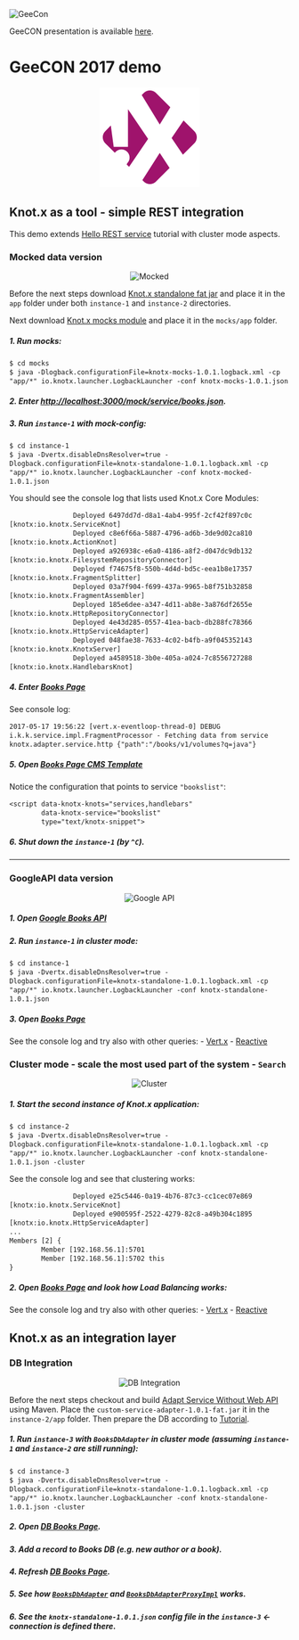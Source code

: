 <img src="https://2017.geecon.org/assets/images/logo.png" alt="GeeCon"/>

GeeCON presentation is available [here](https://www.slideshare.net/TomaszMichalak1/knotx-when-vertx-and-rxjava-meet).

# GeeCON 2017 demo

<p align="center">
  <img src="https://github.com/Cognifide/knotx/blob/master/icons/180x180.png?raw=true" alt="Knot.x Logo"/>
</p>

## Knot.x as a tool - simple REST integration

This demo extends [Hello REST service](http://knotx.io/blog/hello-rest-service/) tutorial with cluster mode aspects.

### Mocked data version

<p align="center">
  <img src="https://raw.githubusercontent.com/Knotx/knotx-tutorials/feature/geecon-demo/conferences/geecon2017/img/demo-knot-1.png" alt="Mocked"/>
</p>

Before the next steps download [Knot.x standalone fat jar](https://oss.sonatype.org/content/groups/public/io/knotx/knotx-standalone/1.0.1/knotx-standalone-1.0.1.fat.jar)
 and place it in the `app` folder under both `instance-1` and `instance-2` directories.

Next download [Knot.x mocks module](https://oss.sonatype.org/content/groups/public/io/knotx/knotx-mocks/1.0.1/knotx-mocks-1.0.1.fat.jar)
and place it in the `mocks/app` folder.

##### 1. Run mocks:
```
$ cd mocks
$ java -Dlogback.configurationFile=knotx-mocks-1.0.1.logback.xml -cp "app/*" io.knotx.launcher.LogbackLauncher -conf knotx-mocks-1.0.1.json
```

##### 2. Enter [http://localhost:3000/mock/service/books.json](http://localhost:3000/mock/service/books.json).

##### 3. Run `instance-1` with mock-config:
```
$ cd instance-1
$ java -Dvertx.disableDnsResolver=true -Dlogback.configurationFile=knotx-standalone-1.0.1.logback.xml -cp "app/*" io.knotx.launcher.LogbackLauncher -conf knotx-mocked-1.0.1.json
```

You should see the console log that lists used Knot.x Core Modules:
```
                Deployed 6497dd7d-d8a1-4ab4-995f-2cf42f897c0c [knotx:io.knotx.ServiceKnot]
                Deployed c8e6f66a-5887-4796-ad6b-3de9d02ca810 [knotx:io.knotx.ActionKnot]
                Deployed a926938c-e6a0-4186-a8f2-d047dc9db132 [knotx:io.knotx.FilesystemRepositoryConnector]
                Deployed f74675f8-550b-4d4d-bd5c-eea1b8e17357 [knotx:io.knotx.FragmentSplitter]
                Deployed 03a7f904-f699-437a-9965-b8f751b32858 [knotx:io.knotx.FragmentAssembler]
                Deployed 185e6dee-a347-4d11-ab8e-3a876df2655e [knotx:io.knotx.HttpRepositoryConnector]
                Deployed 4e43d285-0557-41ea-bacb-db288fc78366 [knotx:io.knotx.HttpServiceAdapter]
                Deployed 048fae38-7633-4c02-b4fb-a9f045352143 [knotx:io.knotx.KnotxServer]
                Deployed a4589518-3b0e-405a-a024-7c8556727288 [knotx:io.knotx.HandlebarsKnot]
```


##### 4. Enter [Books Page](http://localhost:8092/service/books.html)
See console log:
```
2017-05-17 19:56:22 [vert.x-eventloop-thread-0] DEBUG i.k.k.service.impl.FragmentProcessor - Fetching data from service knotx.adapter.service.http {"path":"/books/v1/volumes?q=java"}
```

##### 5. Open [Books Page CMS Template](https://github.com/Knotx/knotx-tutorials/blob/feature/geecon-demo/conferences/geecon2017/instance-1/library/service/books.html#L25)
Notice the configuration that points to service `"bookslist"`:
```
<script data-knotx-knots="services,handlebars"
        data-knotx-service="bookslist"
        type="text/knotx-snippet">
```

##### 6. Shut down the `instance-1` (by `^C`).

---

### GoogleAPI data version

<p align="center">
  <img src="https://raw.githubusercontent.com/Knotx/knotx-tutorials/feature/geecon-demo/conferences/geecon2017/img/demo-knot-2.png" alt="Google API"/>
</p>

##### 1. Open [Google Books API](https://www.googleapis.com/books/v1/volumes?q=java)

##### 2. Run `instance-1` in *cluster* mode:
```
$ cd instance-1
$ java -Dvertx.disableDnsResolver=true -Dlogback.configurationFile=knotx-standalone-1.0.1.logback.xml -cp "app/*" io.knotx.launcher.LogbackLauncher -conf knotx-standalone-1.0.1.json
```

##### 3. Open [Books Page](http://localhost:8092/service/books.html?q=java)
See the console log and try also with other queries:
    - [Vert.x](http://localhost:8092/service/books.html?q=vertx)
    - [Reactive](http://localhost:8092/service/books.html?q=reactive)

### Cluster mode - scale the most used part of the system - `Search`

<p align="center">
  <img src="https://raw.githubusercontent.com/Knotx/knotx-tutorials/feature/geecon-demo/conferences/geecon2017/img/demo-knot-3.png" alt="Cluster"/>
</p>

##### 1. Start the second instance of Knot.x application:
```
$ cd instance-2
$ java -Dvertx.disableDnsResolver=true -Dlogback.configurationFile=knotx-standalone-1.0.1.logback.xml -cp "app/*" io.knotx.launcher.LogbackLauncher -conf knotx-standalone-1.0.1.json -cluster
```

See the console log and see that clustering works:
 ```
                 Deployed e25c5446-0a19-4b76-87c3-cc1cec07e869 [knotx:io.knotx.ServiceKnot]
                 Deployed e900595f-2522-4279-82c8-a49b304c1895 [knotx:io.knotx.HttpServiceAdapter]
 ...
 Members [2] {
         Member [192.168.56.1]:5701
         Member [192.168.56.1]:5702 this
 }
 ```

##### 2. Open [Books Page](http://localhost:8092/service/books.html?q=java) and look how **Load Balancing** works:
See the console log and try also with other queries:
    - [Vert.x](http://localhost:8092/service/books.html?q=vertx)
    - [Reactive](http://localhost:8092/service/books.html?q=reactive)


## Knot.x as an integration layer

### DB Integration

<p align="center">
  <img src="https://raw.githubusercontent.com/Knotx/knotx-tutorials/feature/geecon-demo/conferences/geecon2017/img/demo-knot-4.png" alt="DB Integration"/>
</p>

Before the next steps checkout and build [Adapt Service Without Web API](https://github.com/Knotx/knotx-tutorials/tree/master/adapt-service-without-webapi)
using Maven. Place the `custom-service-adapter-1.0.1-fat.jar` it in the `instance-2/app` folder.
Then prepare the DB according to [Tutorial](http://o7planning.org/en/10287/installing-and-configuring-hsqldb-database).

##### 1. Run `instance-3` with `BooksDbAdapter` in cluster mode (assuming `instance-1` and `instance-2` are still running):

```
$ cd instance-3
$ java -Dvertx.disableDnsResolver=true -Dlogback.configurationFile=knotx-standalone-1.0.1.logback.xml -cp "app/*" io.knotx.launcher.LogbackLauncher -conf knotx-standalone-1.0.1.json -cluster
```

##### 2. Open [DB Books Page](http://localhost:8092/db/books.html).

##### 3. Add a record to Books DB (e.g. new author or a book).

##### 4. Refresh [DB Books Page](http://localhost:8092/db/books.html).

##### 5. See how [`BooksDbAdapter`]() and [`BooksDbAdapterProxyImpl`]() works.

##### 6. See the `knotx-standalone-1.0.1.json` config file in the `instance-3` <- connection is defined there.
